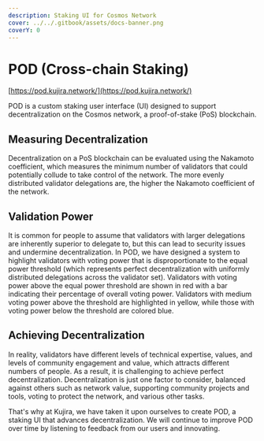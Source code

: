 ```yaml
---
description: Staking UI for Cosmos Network
cover: ../../.gitbook/assets/docs-banner.png
coverY: 0
---
```


# POD (Cross-chain Staking)

[https://pod.kujira.network/](https://pod.kujira.network/)

POD is a custom staking user interface (UI) designed to support decentralization on the Cosmos network, a proof-of-stake (PoS) blockchain.

## Measuring Decentralization

Decentralization on a PoS blockchain can be evaluated using the Nakamoto coefficient, which measures the minimum number of validators that could potentially collude to take control of the network. The more evenly distributed validator delegations are, the higher the Nakamoto coefficient of the network.

## Validation Power

It is common for people to assume that validators with larger delegations are inherently superior to delegate to, but this can lead to security issues and undermine decentralization. In POD, we have designed a system to highlight validators with voting power that is disproportionate to the equal power threshold (which represents perfect decentralization with uniformly distributed delegations across the validator set). Validators with voting power above the equal power threshold are shown in red with a bar indicating their percentage of overall voting power. Validators with medium voting power above the threshold are highlighted in yellow, while those with voting power below the threshold are colored blue.

## Achieving Decentralization

In reality, validators have different levels of technical expertise, values, and levels of community engagement and value, which attracts different numbers of people. As a result, it is challenging to achieve perfect decentralization. Decentralization is just one factor to consider, balanced against others such as network value, supporting community projects and tools, voting to protect the network, and various other tasks.

That's why at Kujira, we have taken it upon ourselves to create POD, a staking UI that advances decentralization. We will continue to improve POD over time by listening to feedback from our users and innovating.
